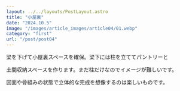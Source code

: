 ```yaml
---
layout: ../../layouts/PostLayout.astro
title: "小屋裏"
date: "2024.10.5"
image: "/images/article_images/article04/01.webp"
category: "first"
url: "/post/post04"
---
```


梁を下げて小屋裏スペースを確保。梁下には柱を立ててパントリーと

土間収納スペースを作ります。まだ柱だけなのでイメージが難しいです。

図面や骨組みの状態で立体的な完成を想像するのは楽しいものです。
